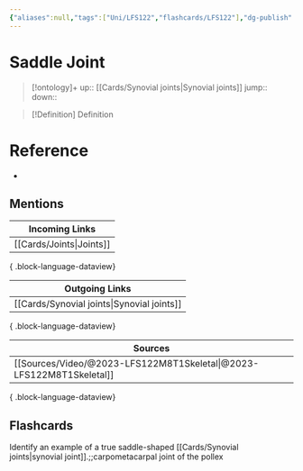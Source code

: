 ```yaml
---
{"aliases":null,"tags":["Uni/LFS122","flashcards/LFS122"],"dg-publish":true,"permalink":"/cards/saddle-joint/","dgPassFrontmatter":true}
---
```


# Saddle Joint

> [!ontology]+
> up:: [[Cards/Synovial joints\|Synovial joints]]
> jump:: 
> down:: 

> [!Definition] Definition

# Reference

- 

## Mentions

| Incoming Links              |
| --------------------------- |
| [[Cards/Joints\|Joints]] |

{ .block-language-dataview}

| Outgoing Links                                |
| --------------------------------------------- |
| [[Cards/Synovial joints\|Synovial joints]] |

{ .block-language-dataview}

| Sources                                                                 |
| ----------------------------------------------------------------------- |
| [[Sources/Video/@2023-LFS122M8T1Skeletal\|@2023-LFS122M8T1Skeletal]] |

{ .block-language-dataview}

## Flashcards

Identify an example of a true saddle-shaped [[Cards/Synovial joints\|synovial joint]].;;carpometacarpal joint of the pollex